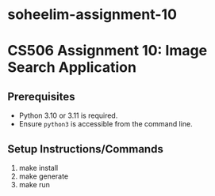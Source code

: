 # soheelim-assignment-10

# CS506 Assignment 10: Image Search Application

## Prerequisites
- Python 3.10 or 3.11 is required.
- Ensure `python3` is accessible from the command line.

## Setup Instructions/Commands
1. make install
2. make generate
3. make run

